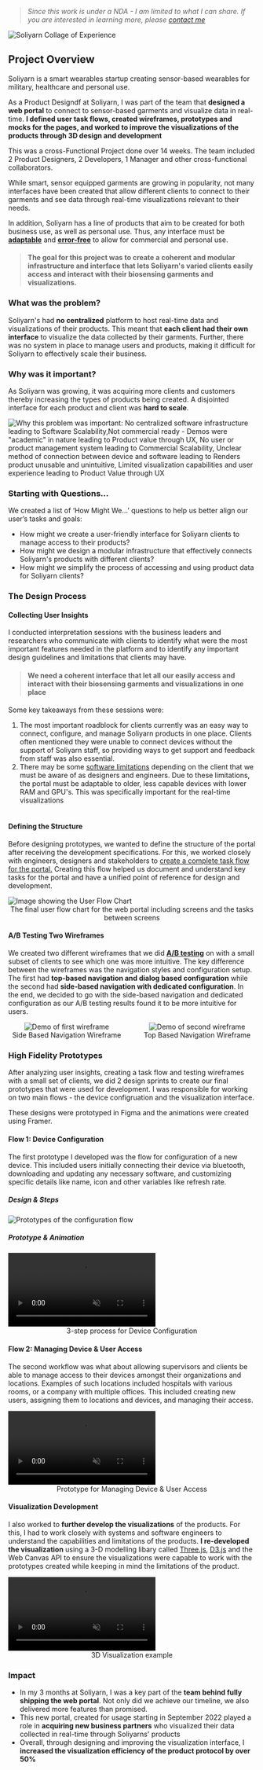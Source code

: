 > _Since this work is under a NDA - I am limited to what I can share. If you are interested in learning more, please [contact me](mailto:contact@saranshgrover.com)_

![Soliyarn Collage of Experience](/images/projects/soliyarn-top.jpg)

## Project Overview

Soliyarn is a smart wearables startup creating sensor-based wearables for military, healthcare and personal use.

As a Product Designdf at Soliyarn, I was part of the team that **designed a web portal** to connect to sensor-based garments and visualize data in real-time. **I defined user task flows, created wireframes, prototypes and mocks for the pages, and worked to improve the visualizations of the products through 3D design and development**

This was a cross-Functional Project done over 14 weeks. The team included 2 Product Designers, 2 Developers, 1 Manager and other cross-functional collaborators.

While smart, sensor equipped garments are growing in popularity, not many interfaces have been created that allow different clients to connect to their garments and see data through real-time visualizations relevant to their needs.

In addition, Soliyarn has a line of products that aim to be created for both business use, as well as personal use. Thus, any interface must be <u>**adaptable**</u> and <u>**error-free**</u> to allow for commercial and personal use.

> #### The goal for this project was to create a coherent and modular infrastructure and interface that lets Soliyarn's varied clients easily access and interact with their biosensing garments and visualizations.

### What was the problem?

Soliyarn's had **no centralized** platform to host real-time data and visualizations of their products. This meant that **each client had their own interface** to visualize the data collected by their garments. Further, there was no system in place to manage users and products, making it difficult for Soliyarn to effectively scale their business.

### Why was it important?

As Soliyarn was growing, it was acquiring more clients and customers thereby increasing the types of products being created. A disjointed interface for each product and client was **hard to scale**.

![Why this problem was important: No centralized software infrastructure leading to Software Scalability,Not commercial ready - Demos were "academic" in nature leading to Product value through UX, No user or product management system leading to Commercial Scalability, Unclear method of connection between device and software leading to Renders product unusable and unintuitive, Limited visualization capabilities and user experience leading to Product Value through UX](/images/projects/soliyarn-importance.png)

### Starting with Questions...

We created a list of ‘How Might We…’ questions to help us better align our user’s tasks and goals:

-   How might we create a user-friendly interface for Soliyarn clients to manage access to their products?
-   How might we design a modular infrastructure that effectively connects Soliyarn's products with different clients?
-   How might we simplify the process of accessing and using product data for Soliyarn clients?

### The Design Process

#### **Collecting User Insights**

I conducted interpretation sessions with the business leaders and researchers who communicate with clients to identify what were the most important features needed in the platform and to identify any important design guidelines and limitations that clients may have.

> #### We need a coherent interface that let all our easily access and interact with their biosensing garments and visualizations in one place

Some key takeaways from these sessions were:

1. The most important roadblock for clients currently was an easy way to connect, configure, and manage Soliyarn products in one place. Clients often mentioned they were unable to connect devices without the support of Soliyarn staff, so providing ways to get support and feedback from staff was also essential.
2. There may be some <u>software limitations</u> depending on the client that we must be aware of as designers and engineers. Due to these limitations, the portal must be adaptable to older, less capable devices with lower RAM and GPU's. This was specifically important for the real-time visualizations
   <br/><br/>

#### **Defining the Structure**

Before designing prototypes, we wanted to define the structure of the portal after receiving the development specifications. For this, we worked closely with engineers, designers and stakeholders to <u>create a complete task flow for the portal.</u> Creating this flow helped us document and understand key tasks for the portal and have a unified point of reference for design and development.

![Image showing the User Flow Chart](/images/projects/soliyarn-user-flow.png)
<span style="text-align:center;font-size:0.875rem;display:block">The final user flow chart for the web portal including screens and the tasks between screens</span>

#### **A/B Testing Two Wireframes**

We created two different wireframes that we did <u>**A/B testing**</u> on with a small subset of clients to see which one was more intuitive. The key difference between the wireframes was the navigation styles and configuration setup. The first had **top-based navigation and dialog based configuration** while the second had **side-based navigation with dedicated configuration**. In the end, we decided to go with the side-based navigation and dedicated configuration as our A/B testing results found it to be more intuitive for users.

<div style="margin-bottom:1rem;display:flex">
	<div style='float:left;width:50%;padding-right:1em;display:flex;align-items:center;flex-direction:column;align-content:center'>
		<img src='/images/projects/wireframe-1.gif' alt='Demo of first wireframe'>
		<span style="text-align:center;font-size:0.875rem;display:block">Side Based Navigation Wireframe</span>
	</div>
<div style='float:left;width:50%;padding-left:1em;display:flex;align-items:center;flex-direction:column;align-content:center'>
		<img src='/images/projects/wireframe-2.gif' alt='Demo of second wireframe'>
		<span style="text-align:center;font-size:0.875rem;display:block">
		Top Based Navigation Wireframe</span>
	</div>
</div>

####

### High Fidelity Prototypes

After analyzing user insights, creating a task flow and testing wireframes with a small set of clients, we did 2 design sprints to create our final prototypes that were used for development. I was responsible for working on two main flows - the device configruation and the visualization interface.

These designs were prototyped in Figma and the animations were created using Framer.

#### Flow 1: Device Configuration

The first prototype I developed was the flow for configuration of a new device. This included users initially connecting their device via bluetooth, downloading and updating any necessary software, and customizing specific details like name, icon and other variables like refresh rate.

##### Design & Steps

![Prototypes of the configuration flow](/images/projects/soliyarn-configuration-flow.png)

##### Prototype & Animation

<video autoplay loop muted controls webkit-playsinline playsinline >
  <source src="/images/projects/soliyarn-final-flow.mp4" type="video/mp4">
</video>
<span style="text-align:center;font-size:0.875rem;display:block">3-step process for Device Configuration</span>

#### Flow 2: Managing Device & User Access

The second workflow was what about allowing supervisors and clients be able to manage access to their devices amongst their organizations and locations. Examples of such locations included hospitals with various rooms, or a company with multiple offices. This included creating new users, assigning them to locations and devices, and managing their access.

<video autoplay loop muted controls webkit-playsinline playsinline >
  <source src="/images/projects/soliyarn-access.mp4" type="video/mp4">
</video>
<span style="text-align:center;font-size:0.875rem;display:block">Prototype for Managing Device & User Access</span>

#### Visualization Development

I also worked to **further develop the visualizations** of the products. For this, I had to work closely with systems and software engineers to understand the capabilities and limitations of the products. **I re-developed the visualization** using a 3-D modelling libary called [Three.js](https://threejs.org/), [D3.js](https://d3js.org/) and the Web Canvas API to ensure the visualizations were capable to work with the prototypes created while keeping in mind the limitations of the product.

<video autoplay loop muted controls webkit-playsinline playsinline >
  <source src="/images/projects/soliyarn-viz.mp4" type="video/mp4">
</video>
<span style="text-align:center;font-size:0.875rem;display:block">3D Visualization example</span>

### Impact

-   In my 3 months at Soliyarn, I was a key part of the **team behind fully shipping the web portal**. Not only did we achieve our timeline, we also delivered more features than promised.
-   This new portal, created for usage starting in September 2022 played a role in **acquiring new business partners** who visualized their data collected in real-time through Soliyarns' products
-   Overall, through designing and improving the visualization interface, I **increased the visualization efficiency of the product protocol by over 50%**
